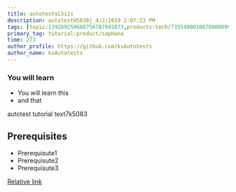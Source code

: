 ```yaml
---
title: autotestsL5i2s
description: autotestH5838j_4/2/2019 2:07:23 PM
tags: [topic:139269250608756787992873,products:tech/73554900100700000996,tutorial:experience/advanced]
primary_tag: tutorial:product/sapHana
time: 273
author_profile: https://github.com/ksAutotests
author_name: ksAutotests
---
```

### You will learn
- You will learn this
- and that

autotest tutorial text7k5083

## Prerequisites
- Prerequisute1
- Prerequisute2
- Prerequisute3

[Relative link](autotest_tutorialpexlqm)
